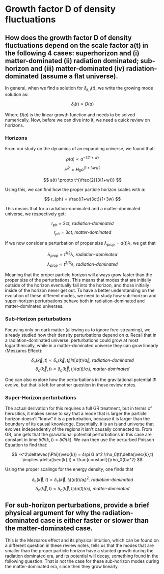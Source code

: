 # Growth factor D of density fluctuations

## How does the growth factor D of density fluctuations depend on the scale factor a(t) in the following 4 cases: superhorizon and (i) matter-dominated (ii) radiation dominated; sub-horizon and (iii) matter-dominated (iv) radiation-dominated (assume a flat universe). 
In general, when we find a solution for $\delta_{k,i}(t)$, we write the growing mode solution as:

$$
\delta_{i}(t) \propto D(a)
$$

Where $D(a)$ is the linear growth function and needs to be solved numerically. Now, before we can dive into it, we need a quick review on horizons.

### Horizons
From our study on the dynamics of an expanding universe, we found that:

$$
\rho(a) \propto a^{-3(1+w)}
$$

$$
H^2=H_0 a^{(1+3w)/2}
$$

$$
a(t) \propto t^{\frac{2}{3(1+w)}}
$$

Using this, we can find how the proper particle horizon scales with $a$:

$$
r_{ph} = \frac{(1+w)3ct}{1+3w}
$$

This means that for a radiation-dominated and a matter-dominated universe, we respectively get:

$$
r_{ph} = 2ct\textit{, radiation-dominated}
$$
$$
r_{ph} = 3ct\textit{, matter-dominated}
$$

If we now consider a perturbation of proper size $\lambda_{prop}=a(t)\lambda$, we get that 

$$
\lambda_{prop} \propto t^{1/2}\lambda\textit{, radiation-dominated}
$$
$$
\lambda_{prop} \propto t^{2/3}\lambda\textit{, radiation-dominated}
$$

Meaning that the proper particle horizon will always grow faster than the proper size of the perturbations. This means that modes that are initially outside of the horizon eventually fall into the horizon, and those initially inside of the horizon never get out. To have a better understanding on the evolution of these different modes, we need to study how sub-horizon and super-horizon perturbations behave both in radiation-dominated and matter-dominated universes.

### Sub-Horizon perturbations
Focusing only on dark matter (allowing us to ignore free-streaming), we already studied how their density perturbations depend on $a$. Recall that in a radiation-dominated universe, perturbations could grow at most logarithmically, while in a matter-dominated universe they can grow linearly (Meszaros Effect):

$$
\delta_c(\vec{k}, t)\propto \delta_c(\vec{k}, t_i)ln[a(t)/a_i]  \textit{, radiation-dominated}
$$
$$
\delta_c(\vec{k}, t)\propto \delta_c(\vec{k}, t_i)(a(t)/a_i)  \textit{, matter-dominated}
$$

One can also explore how the perturbations in the gravitational potential $\Phi$ evolve, but that is left for another question in these review notes.

### Super-Horizon perturbations
The actual derivation for this requires a full GR treatment, but in terms of herusitics, it makes sense to say that a mode that is larger the particle horizon doesn't "know" it is a perturbation, because it is larger than the boundary of its causal knowledge. Essentially, it is an island universe that evolves independently of the regions it isn't causally connected to. From GR, one gets that the graviational potential perturbations in this case are constant in time $\delta \Phi(k,t) = \delta\Phi(k)$. We can then use the perturbed Poisson Equation to find that:

$$
-k^2\delta\vec{\Phi}(\vec{k}) = 4\pi G a^2 \rho_0(t)\delta(\vec{k},t) \implies \delta(\vec{k},t) = \frac{constant}{\rho_0(t)a^2}
$$

Using the proper scalings for the energy density, one finds that

$$
\delta_c(\vec{k}, t)\propto \delta_c(\vec{k}, t_i)(a(t)/a_i)^2  \textit{, radiation-dominated}
$$
$$
\delta_c(\vec{k}, t)\propto \delta_c(\vec{k}, t_i)(a(t)/a_i)  \textit{, matter-dominated}
$$


## For sub-horizon perturbations, provide a brief physical argument for why the radiation-dominated case is either faster or slower than the matter-dominated case.

This is the Mezsaros effect and its physical intuition, which can be found on a different question in these review notes, tells us that the modes that are smaller than the proper particle horizon have a stunted growth during the radiation dominated era, and its potential will decay, something found in the following question. That is not the case for these sub-horizon modes during the matter-dominated era, since then they grow linearly.

